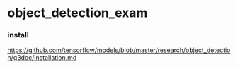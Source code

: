 # object_detection_exam

### install

<https://github.com/tensorflow/models/blob/master/research/object_detection/g3doc/installation.md> 

